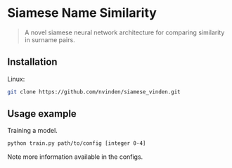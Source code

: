 # Siamese Name Similarity
> A novel siamese neural network architecture for comparing similarity in surname pairs.

## Installation

Linux:

```sh
git clone https://github.com/nvinden/siamese_vinden.git
```

## Usage example

Training a model.
```sh
python train.py path/to/config [integer 0-4]
```

Note more information available in the configs.
